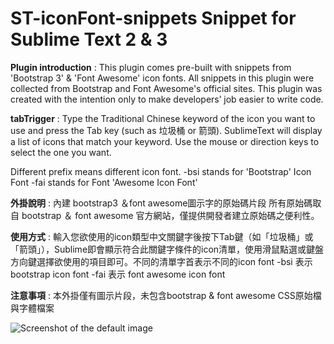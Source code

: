 # ST-iconFont-snippets Snippet for Sublime Text 2 & 3


**Plugin introduction** :
This plugin comes pre-built with snippets from 'Bootstrap 3' & 'Font Awesome' icon fonts.
All snippets in this plugin were collected from Bootstrap and Font Awesome's official sites. 
This plugin was created with the intention only to make developers’ job easier to write code.


**tabTrigger** : Type the Traditional Chinese keyword of the icon you want to use and press the Tab key (such as 垃圾桶 or 箭頭). 
SublimeText will display a list of icons that match your keyword. Use the mouse or direction keys to select the one you want.

Different prefix means different icon font.
-bsi stands for 'Bootstrap' Icon Font
-fai stands for Font 'Awesome Icon Font'

<!-- =========================================================== -->

**外掛說明** : 內建 bootstrap3 ＆font awesome圖示字的原始碼片段
所有原始碼取自 bootstrap ＆ font awesome 官方網站，僅提供開發者建立原始碼之便利性。


**使用方式** : 輸入您欲使用的icon類型中文關鍵字後按下Tab鍵（如「垃圾桶」或「箭頭」），Sublime即會顯示符合此關鍵字條件的icon清單，使用滑鼠點選或鍵盤方向鍵選擇欲使用的項目即可。不同的清單字首表示不同的icon font
-bsi  表示 bootstrap icon font
-fai  表示 font awesome icon font


**注意事項** : 本外掛僅有圖示片段，未包含bootstrap & font awesome CSS原始檔與字體檔案

![Screenshot of the default image](http://csscoke.com/ST-iconfont/ST-iconfont.gif)
